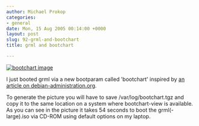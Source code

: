 ```yaml
---
author: Michael Prokop
categories:
- general
date: Mon, 15 Aug 2005 00:14:00 +0000
layout: post
slug: 92-grml-and-bootchart
title: grml and bootchart

---
```

[![bootchart image](/images/bootchart.serendipityThumb.png "bootchart image")](/images/bootchart.png "view image as fullscreen")

I just booted grml via a new bootparam called 'bootchart' inspired by [an article on debian\-administration.org](http://www.debian-administration.org/articles/211).

To generate the picture you will have to save /var/log/bootchart.tgz and copy it to the same location on a system where bootchart\-view is available. As you can see in the picture it takes 54 seconds to boot the grml(\-large).iso via CD\-ROM using default options on my laptop.  
